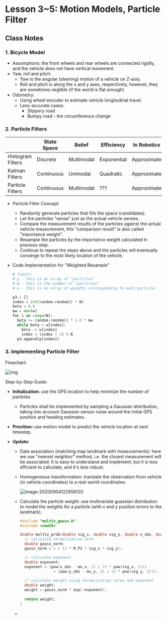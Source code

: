 # Lesson 3~5: Motion Models, Particle Filter

## Class Notes

### 1. Bicycle Model

- Assumptions: the front wheels and rear wheels are connected rigidly, and the vehicle does not have vertical movement.
- Yaw, roll and pitch:
  - Yaw is the angular (steering) motion of a vehicle on Z-axis;
  - Roll and pitch is along the x and y axes, respectively, however, they are sometimes neglible (if the world is flat enough)
- Odometry:
  - Using wheel encoder to estimate vehicle longitudinal travel.
  - Less-accurate cases:
    - Slippery road
    - Bumpy road - tire circumference change

### 2. Particle Filters

|                   | State Space | Belief     | Efficiency  | In Robotics |
| ----------------- | ----------- | ---------- | ----------- | ----------- |
| Histogram Filters | Discrete    | Multimodal | Exponential | Approximate |
| Kalman Filters    | Continuous  | Unimodal   | Quadratic   | Approximate |
| Particle Filters  | Continuous  | Multimodal | ???         | Approximate |

- Particle Filter Concept:

  - Randomly generate particles that fills the space (candidates).
  - Let the particles "sense" just as the actual vehicle senses.
  - Compare the measurement results of the particles against the actual vehicle measurement, this "comparison result" is also called "importance weight".
  - Resample the particles by the importance weight calculated in previous step.
  - Continue to repeat the steps above and the particles will eventually converge to the most likely location of the vehicle.

- Code Implementation for "Weighted Resample"

  ```python
  # inputs:
  # p - this is an array of "particles"
  # N - this is the number of "particles"
  # w - this is an array of weights corresponding to each particle
  
  p3 = []
  index = int(random.random() * N)
  beta = 0.0
  mw = max(w)
  for i in range(N):
    beta += random.random() * 2.0 * mw
    while beta > w[index]:
      beta -= w[index]
      index = (index + 1) % N
    p3.append(p[index])
  ```

### 3. Implementing Particle Filter

Flowchart:

![img](/Users/yilulin/Documents/img/02-l-pseudocode.00-00-47-13.still006.png)

Step-by-Step Guide:

- **Initialization:** use the GPS location to help minimize the number of particles

  - Particles shall be implemented by sampling a Gaussian distribution, taking into account Gaussian sensor noise around the initial GPS position and heading estimates.

- **Precition:** use motion model to predict the vehicle location at next timestep.

- **Update:** 

  - Data association (matching map landmark with measurements): here we use "nearest neighbor" method, i.e. the closest measurement will be associated. It is easy to understand and implement; but it is less efficient to calculate, and it's less robust. 

  - Homogeneous transformation: translate the observation from vehicle (in vehicle coordinates) to a real-world coordinates:

    ![image-20200904122956120](/Users/yilulin/Documents/img/homo_xform.png)

  - Calculate the particle weight: use multivariate guassian distribution to model the weights for a particle (with x and y position errors to the landmark).

    ```c++
    #include "multiv_gauss.h"
    #include <cmath>
    
    double multiv_prob(double sig_x, double sig_y, double x_obs, double y_obs, double mu_x, double mu_y) {
      // calculate normalization term
      double gauss_norm;
      gauss_norm = 1 / (2 * M_PI * sig_x * sig_y);
    
      // calculate exponent
      double exponent;
      exponent = (pow(x_obs - mu_x, 2) / (2 * pow(sig_x, 2)))
                   + (pow(y_obs - mu_y, 2) / (2 * pow(sig_y, 2)));
        
      // calculate weight using normalization terms and exponent
      double weight;
      weight = gauss_norm * exp(-exponent);
        
      return weight;
    }
    ```

  - 